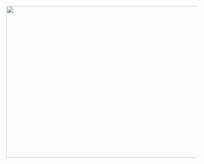 <div align="center">
	<br>
	<a href="https://raw.githubusercontent.com/sindresorhus/css-in-readme-like-wat/master/readme.md">
		<img src="header.svg" width="800" height="400">
	</a>
	<br>
</div>
